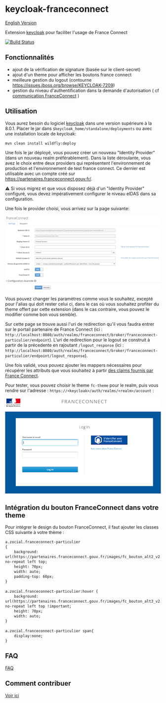 # keycloak-franceconnect

[English Version](README.en.md)

Extension [keycloak](https://www.keycloak.org) pour faciliter l'usage de France Connect

[![Build Status](https://travis-ci.org/inseefr/Keycloak-FranceConnect.svg?branch=master)](https://travis-ci.org/inseefr/Keycloak-FranceConnect)

## Fonctionnalités

- ajout de la vérification de signature (basée sur le client-secret)
- ajout d'un theme pour afficher les boutons france connect
- meilleure gestion du logout (contourne https://issues.jboss.org/browse/KEYCLOAK-7209)
- gestion du niveau d'authentification dans la demande d'autorisation ( cf [communication FranceConnect](https://dev.entrouvert.org/issues/34448) )

## Utilisation

Vous aurez besoin du logiciel [keycloak](https://www.keycloak.org) dans une version supérieure à la 8.0.1.
Placer le jar dans `$keycloak_home/standalone/deployments`
ou avec une installation locale de keycloak:

```
mvn clean install wildfly:deploy
```

Une fois le jar déployé, vous pouvez créer un nouveau "Identity Provider" (dans un nouveau realm préférablement). Dans la liste déroulante, vous avez le choix entre deux providers qui représentent l'environnement de production et l'environnement de test france connect. Ce dernier est utilisable avec un compte créé sur https://partenaires.franceconnect.gouv.fr/.

:warning: Si vous migrez et que vous disposez déjà d'un "Identity Provider" configuré, vous devez impérativement configurer le niveau eIDAS dans sa configuration.

Une fois le provider choisi, vous arrivez sur la page suivante:

![keycloak-fc-conf-provider](/assets/keycloak-fc-conf-provider.PNG)

Vous pouvez changer les paramètres comme vous le souhaitez, excepté pour l'alias qui doit rester celui ci, dans le cas où vous souhaitez profiter du theme offert par cette extension (dans le cas contraire, vous pouvez le modifier comme bon vous semble).

Sur cette page se trouve aussi l'uri de redirection qu'il vous faudra entrer sur le portail partenaire de France Connect (ici : `http://localhost:8080/auth/realms/franceconnect/broker/franceconnect-particulier/endpoint`). L'uri de redirection pour le logout se construit à partir de la précedente en rajoutant `/logout_response` (ici : `http://localhost:8080/auth/realms/franceconnect/broker/franceconnect-particulier/endpoint/logout_response`).

Une fois validé, vous pouvez ajouter les mappers nécessaires pour récupérer les attributs que vous souhaitez à partir [des claims fournis par France Connect](https://partenaires.franceconnect.gouv.fr/fcp/fournisseur-service).

Pour tester, vous pouvez choisir le theme `fc-theme` pour le realm, puis vous rendre sur l'adresse : `https://<keycloak>/auth/realms/<realm>/account` :

![keycloak-fc-login](/assets/keycloak-fc-login.PNG)

## Intégration du bouton FranceConnect dans votre theme

Pour intégrer le design du bouton FranceConnect, il faut ajouter les classes CSS suivante à votre thème :

```
a.zocial.franceconnect-particulier
{
    background: url(https://partenaires.franceconnect.gouv.fr/images/fc_bouton_alt2_v2.png) no-repeat left top;
    height: 70px;
    width: auto;
    padding-top: 60px;
}

a.zocial.franceconnect-particulier:hover {
    background: url(https://partenaires.franceconnect.gouv.fr/images/fc_bouton_alt3_v2.png) no-repeat left top !important;
    height: 70px;
    width: auto;
}

a.zocial.franceconnect-particulier span{
    display:none;
}
```

## FAQ

[FAQ](FAQ.md)

## Comment contribuer

[Voir ici](CONTRIBUTING.md)
